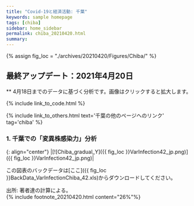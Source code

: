 ```yaml
---
title: "Covid-19と経済活動: 千葉"
keywords: sample homepage
tags: [chiba]
sidebar: home_sidebar
permalink: chiba_20210420.html
summary:
---
```


{% assign fig_loc = "./archives/20210420/Figures/Chiba/" %}

## 最終アップデート：2021年4月20日
** 4月18日までのデータに基づく分析です。画像はクリックすると拡大します。

{% include link_to_code.html %}

{% include link_to_others.html text='千葉の他のページへのリンク' tag='chiba' %}

### 1. 千葉での「変異株感染力」分析

<!-- #### (i) 基本シナリオ

{: align="center"}
|[![Chiba_gradual_Y]({{ fig_loc }}GradualRecovery1_jp.png)]({{ fig_loc }}GradualRecovery1_jp.png)|

この図表のバックデータは[ここ]({{ fig_loc }}BackData_GradualRecoveryChiba_1.xls)からダウンロードしてください。

出所: 著者達の計算による。<br>
{% include footnote_20210330_1.html %} -->

<!-- #### (ii) 気の引き締まりシナリオ

{: align="center"}
|[![Chiba_gradual_Y]({{ fig_loc }}GradualRecovery3_jp.png)]({{ fig_loc }}GradualRecovery3_jp.png)|

この図表のバックデータは[ここ]({{ fig_loc }}BackData_GradualRecoveryChiba_3.xls)からダウンロードしてください。

出所: 著者達の計算による。<br>
{% include footnote_20210330_2.html %} -->

<!-- #### (iii) 変異株シナリオ (A)

{: align="center"}
|[![Chiba_gradual_Y]({{ fig_loc }}GradualRecovery41_jp.png)]({{ fig_loc }}GradualRecovery41_jp.png)|

この図表のバックデータは[ここ]({{ fig_loc }}BackData_GradualRecoveryChiba_41.xls)からダウンロードしてください。

出所: 著者達の計算による。<br>
{% include footnote_20210330_34.html %}
このシナリオでの今週の変異株割合初期値は1.53%です。 -->

<!-- #### (i) 変異株シナリオ -->

{: align="center"}
|[![Chiba_gradual_Y]({{ fig_loc }}VarInfection42_jp.png)]({{ fig_loc }}VarInfection42_jp.png)|

この図表のバックデータは[ここ]({{ fig_loc }}BackData_VarInfectionChiba_42.xls)からダウンロードしてください。

出所: 著者達の計算による。<br>
{% include footnote_20210420.html content="26%"%}
<!-- 26.24% -->
